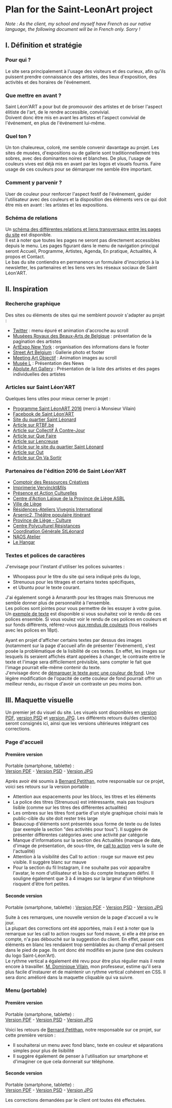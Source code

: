 # Plan for the Saint-LeonArt project

*Note : As the client, my school and myself have French as our native language, the following document will be in French only. Sorry !*

## I. Définition et stratégie
### Pour qui ?
Le site sera principalement à l'usage des visiteurs et des curieux, afin qu'ils puissent prendre connaissance des artistes, des lieux d'exposition, des activités et des horaires de l'événement.
### Que mettre en avant ?
Saint Léon'ART a pour but de promouvoir des artistes et de briser l'aspect élitiste de l'art, de le rendre accessible, convivial.  
Doivent donc être mis en avant les artistes et l'aspect convivial de l'événement, en plus de l'événement lui-même.
### Quel ton ?
Un ton chaleureux, coloré, me semble convenir davantage au projet. Les sites de musées, d'expositions ou de gallerie sont traditionnellement très sobres, avec des dominantes noires et blanches. De plus, l'usage de couleurs vives est déjà mis en avant par les logos et visuels fournis. Faire usage de ces couleurs pour se démarquer me semble être important.
### Comment y parvenir ?
User de couleur pour renforcer l'aspect festif de l'événement, guider l'utilisateur avec des couleurs et la disposition des éléments vers ce qui doit être mis en avant : les artistes et les expositions.
### Schéma de relations
Un [schéma des différentes relations et liens transversaux entre les pages du site](https://github.com/TanguyScholtes/Saint-LeonArt/blob/master/plan/relations%20scheme.pdf) est disponible.  
Il est à noter que toutes les pages ne seront pas directement accessibles depuis le menu. Les pages figurant dans le menu de navigation principal seront Accueil, Programme, Artistes, Agenda, En pratique, Actualités, À propos et Contact.  
Le bas du site contiendra en permanence un formulaire d'inscription à la newsletter, les partenaires et les liens vers les réseaux sociaux de Saint Léon'ART.

## II. Inspiration
### Recherche graphique
Des sites ou éléments de sites qui me semblent pouvoir s'adapter au projet :
- [Twitter](https://twitter.com/?lang=fr) : menu épuré et animation d'accroche au scroll
- [Muséees Royaux des Beaux-Arts de Belgique](https://www.fine-arts-museum.be/fr/la-collection) : présentation de la pagination des artistes
- [ArtExpo New York](http://artexponewyork.com/) : organisation des informations dans le footer
- [Street Art Belgium](http://www.streetartbelgium.com/) : Gallerie photo et footer
- [Meeting Art Objectif](http://meetingartobjectif.com/) : Animation images au scroll
- [Musée L](http://www.museel.be/en) : Présentation des News
- [Abolute Art Gallery](http://www.absoluteartgallery.com/fr/Artists) : Présentation de la liste des artistes et des pages individuelles des artistes

### Articles sur Saint Léon'ART
Quelques liens utiles pour mieux cerner le projet :
- [Programme Saint LéonART 2016](https://www.dropbox.com/s/rsp1zhll9u8amtt/138_saint_leonart_programme_6.pdf) (merci à Monsieur Vilain)
- [Facebook de Saint Léon'ART](https://www.facebook.com/Saint.Leon.Art/)
- [Site du quartier Saint Léonard](http://www.saint-leonard.be/)  
- [Article sur RTBF.be](https://www.rtbf.be/info/regions/liege/detail_liege-saint-leon-art-un-parcours-artistique-melant-artistes-et-habitants-du-quartier?id=9385430)
- [Article sur Collectif À Contre-Jour](https://collectifacontrejour.be/news/saint-leon-art-2016)
- [Article sur Que Faire](https://www.quefaire.be/saint-leon-art-parcours-720481.shtml)
- [Article sur Lencreuse](https://lencreuse.be/coordination/saint-leonart/)
- [Article sur le site du quartier Saint Léonard](http://www.saint-leonard.be/2017/09/15/saint-leonart-projet/)
- [Article sur Out](https://www.out.be/fr/evenements/422548/saint-leon-art/)
- [Article sur On Va Sortir](http://liege.onvasortir.com/saint-leon-039art-ca-s-039etoffe-777641.html)

### Partenaires de l'édition 2016 de Saint Léon'ART
- [Comptoir des Ressources Créatives](http://www.comptoirdesressourcescreatives.be/)
- [Imprimerie Vervinckt&fils](http://www.vervinckt.com/)
- [Présence et Action Culturelles](http://www.pac-g.be/)
- [Centre d'Action Laïque de la Province de Liège ASBL](http://www.calliege.be/)
- [Ville de Liège](http://www.liege.be/)
- [Résidences-Ateliers Vivegnis International](https://www.ravi-liege.eu/)
- [Arsenic2, Théâtre populaire itinérant](https://www.arsenic2.org/)
- [Province de Liège - Culture](http://www.provincedeliege.be/fr/orientation/13)
- [Centre Polyculturel Résistances](http://www.cpcr.be/)
- [Coordination Générale StLéonard](http://www.cgsl.be/)
- [NAOS Atelier](https://naos-atelier.be/)
- [Le Hangar](http://lehangar.be/)

### Textes et polices de caractères
J'envisage pour l'instant d'utiliser les polices suivantes :
- Whoopass pour le titre du site qui sera indiqué près du logo,
- Strenuous pour les titrages et certains textes spécifiques,
- et Ubuntu pour le texte courant.

J'ai également songé à Amaranth pour les titrages mais Strenuous me semble donner plus de personnalité à l'ensemble.  
Les polices sont jointes pour vous permettre de les essayer à votre guise. Un [exemple de texte](https://github.com/TanguyScholtes/Saint-LeonArt/blob/master/plan/text%20specimen.pdf) est disponible si vous souhaitez voir le rendu de ces polices ensemble. Si vous voulez voir le rendu de ces polices en couleurs et sur fonds différents, référez-vous [aux rendus de couleurs](https://github.com/TanguyScholtes/Saint-LeonArt/tree/master/plan/fonts-images) (tous réalisés avec les polices en 18pt).

Ayant en projet d'afficher certains textes par dessus des images (notamment sur la page d'accueil afin de présenter l'événement), s'est posée la problématique de la lisibilité de ces textes. En effet, les images sur lesquels ils seraient affichés étant appelées à changer, le contraste entre le texte et l'image sera difficilement prévisible, sans compter le fait que l'image pourrait elle-même contenir du texte.  
J'envisage donc de [démarquer le texte avec une couleur de fond](https://github.com/TanguyScholtes/Saint-LeonArt/blob/master/plan/text%20over%20image.pdf). Une légère modification de l'opacité de cette couleur de fond pourrait offrir un meilleur rendu, au risque d'avoir un contraste un peu moins bon.

## III. Maquette visuelle
Un premier jet du visuel du site. Les visuels sont disponibles en [version PDF](https://github.com/TanguyScholtes/Saint-LeonArt/blob/master/plan/visual-mockup/), [version PSD](https://github.com/TanguyScholtes/Saint-LeonArt/blob/master/plan/visual-mockup/work-files) et [version JPG](https://github.com/TanguyScholtes/Saint-LeonArt/blob/master/plan/visual-mockup/jpg-files). Les différents retours du/des client(s) seront consignés ici, ainsi que les versions ultérieures intégrant ces corrections.
### Page d'accueil
#### Première version
Portable (smartphone, tablette) :  
[Version PDF](https://github.com/TanguyScholtes/Saint-LeonArt/blob/master/plan/visual-mockup/accueil-portable.pdf) - [Version PSD](https://github.com/TanguyScholtes/Saint-LeonArt/blob/master/plan/visual-mockup/work-files/accueil-portable.psd) - [Version JPG](https://github.com/TanguyScholtes/Saint-LeonArt/blob/master/plan/visual-mockup/jpg-files/accueil-portable.jpg)

Après avoir été soumis à [Bernard Petithan](mailto:bernard@lencreuse.be), notre responsable sur ce projet, voici ses retours sur la version portable :
- Attention aux espacements pour les blocs, les titres et les éléments
- La police des titres (Strenuous) est intéressante, mais pas toujours lisible (comme sur les titres des différentes actualités)
- Les ombres sur les titres font partie d'un style graphique choisi mais le public-cible du site doit rester très large
- Beaucoup d'éléments sont présentés sous forme de texte ou de listes (par exemple la section "des activités pour tous"). Il suggère de présenter différentes catégories avec une activité par catégorie
- Manque d'informations sur la section des Actualités (manque de date, d'image de présentation, de sous-titre, de <a href="https://en.wikipedia.org/wiki/Call_to_action_(marketing)" title="Wikipedia - Call to action (marketing)">call to action</a> vers la suite de l'actualité)
- Attention à la visibilité des Call to action : rouge sur mauve est peu visible. Il suggère blanc sur mauve
- Pour la section du fil Instagram, il ne souhaite pas voir apparaître l'avatar, le nom d'utilisateur et la bio du compte Instagram défini. Il souligne également que 3 à 4 images sur la largeur d'un téléphone risquent d'être fort petites.

#### Seconde version
Portable (smartphone, tablette) :
[Version PDF](https://github.com/TanguyScholtes/Saint-LeonArt/blob/master/plan/visual-mockup/accueil-portable_v2.pdf) - [Version PSD](https://github.com/TanguyScholtes/Saint-LeonArt/blob/master/plan/visual-mockup/work-files/accueil-portable_v2.psd) - [Version JPG](https://github.com/TanguyScholtes/Saint-LeonArt/blob/master/plan/visual-mockup/jpg-files/accueil-portable_v2.jpg)

Suite à ces remarques, une nouvelle version de la page d'accueil a vu le jour.  
La plupart des corrections ont été apportées, mais il est à noter que la remarque sur les call to action rouges sur fond mauve, si elle a été prise en compte, n'a pas débouché sur la suggestion du client. En effet, passer ces éléments en blanc les rendaient trop semblables au champ d'email présent dans le pied de page. Ils ont donc été modifiés en jaune (une des couleurs du logo Saint-Léon'Art).  
Le rythme vertical a également été revu pour être plus régulier mais il reste encore à travailler. [M. Dominique Vilain](https://github.com/dominiquevilain), mon professeur, estime qu'il sera plus facile d'instaurer et de maintenir un rythme vertical cohérent en CSS. Il sera donc amélioré dans la maquette cliquable qui va suivre.

### Menu (portable)
#### Première version
Portable (smartphone, tablette) :  
[Version PDF](https://github.com/TanguyScholtes/Saint-LeonArt/blob/master/plan/visual-mockup/menu-toggle.pdf) - [Version PSD](https://github.com/TanguyScholtes/Saint-LeonArt/blob/master/plan/visual-mockup/work-files/menu-toggle.psd) - [Version JPG](https://github.com/TanguyScholtes/Saint-LeonArt/blob/master/plan/visual-mockup/jpg-files/menu-toggle.jpg)

Voici les retours de [Bernard Petithan](mailto:bernard@lencreuse.be), notre responsable sur ce projet, sur cette première version :
- Il souhaiterai un menu avec fond blanc, texte en couleur et séparations simples pour plus de lisibilité
- Il suggère également de penser à l'utilisation sur smartphone et d'imaginer ce que cela donnerait sur téléphone.

#### Seconde version
Portable (smartphone, tablette) :  
[Version PDF](https://github.com/TanguyScholtes/Saint-LeonArt/blob/master/plan/visual-mockup/menu-toggle_v2.pdf) - [Version PSD](https://github.com/TanguyScholtes/Saint-LeonArt/blob/master/plan/visual-mockup/work-files/menu-toggle_v2.psd) - [Version JPG](https://github.com/TanguyScholtes/Saint-LeonArt/blob/master/plan/visual-mockup/jpg-files/menu-toggle_v2.jpg)

Les corrections demandées par le client ont toutes été effectuées.
